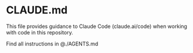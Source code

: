 # CLAUDE.md

This file provides guidance to Claude Code (claude.ai/code) when working with code in this repository.

Find all instructions in @./AGENTS.md
